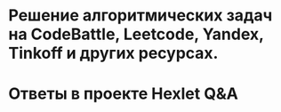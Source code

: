 ﻿
# Решение алгоритмических задач на CodeBattle, Leetcode, Yandex, Tinkoff и других ресурсах.

# Ответы в проекте Hexlet Q&A

